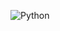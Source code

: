 ![Python](https://github.com/kaladivyaprada/software/assets/136182825/d7794b32-b704-4dcb-bdf9-4d054242a0ad)
